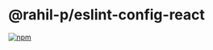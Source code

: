 # @rahil-p/eslint-config-react

[![npm](https://img.shields.io/npm/v/@rahil-p/eslint-config-react?logo=npm)](https://www.npmjs.com/package/@rahil-p/eslint-config-react)
